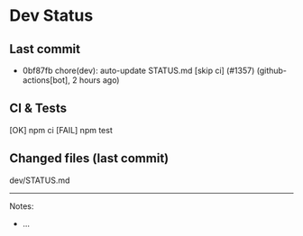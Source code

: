 # Dev Status

## Last commit
- 0bf87fb chore(dev): auto-update STATUS.md [skip ci] (#1357) (github-actions[bot], 2 hours ago)
## CI & Tests
[OK] npm ci
[FAIL] npm test

## Changed files (last commit)
dev/STATUS.md

---
Notes:
- ...

